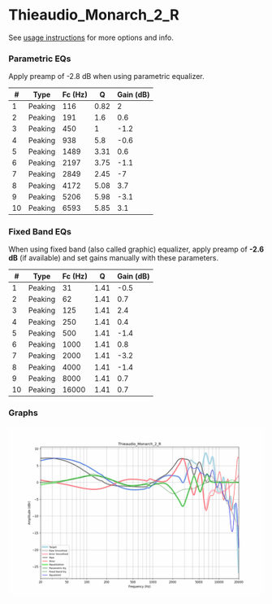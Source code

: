 # Thieaudio_Monarch_2_R
See [usage instructions](https://github.com/jaakkopasanen/AutoEq#usage) for more options and info.

### Parametric EQs
Apply preamp of -2.8 dB when using parametric equalizer.

|   # | Type    |   Fc (Hz) |    Q |   Gain (dB) |
|-----|---------|-----------|------|-------------|
|   1 | Peaking |       116 | 0.82 |         2   |
|   2 | Peaking |       191 | 1.6  |         0.6 |
|   3 | Peaking |       450 | 1    |        -1.2 |
|   4 | Peaking |       938 | 5.8  |        -0.6 |
|   5 | Peaking |      1489 | 3.31 |         0.6 |
|   6 | Peaking |      2197 | 3.75 |        -1.1 |
|   7 | Peaking |      2849 | 2.45 |        -7   |
|   8 | Peaking |      4172 | 5.08 |         3.7 |
|   9 | Peaking |      5206 | 5.98 |        -3.1 |
|  10 | Peaking |      6593 | 5.85 |         3.1 |

### Fixed Band EQs
When using fixed band (also called graphic) equalizer, apply preamp of **-2.6 dB** (if available) and set gains manually with these parameters.

|   # | Type    |   Fc (Hz) |    Q |   Gain (dB) |
|-----|---------|-----------|------|-------------|
|   1 | Peaking |        31 | 1.41 |        -0.5 |
|   2 | Peaking |        62 | 1.41 |         0.7 |
|   3 | Peaking |       125 | 1.41 |         2.4 |
|   4 | Peaking |       250 | 1.41 |         0.4 |
|   5 | Peaking |       500 | 1.41 |        -1.4 |
|   6 | Peaking |      1000 | 1.41 |         0.8 |
|   7 | Peaking |      2000 | 1.41 |        -3.2 |
|   8 | Peaking |      4000 | 1.41 |        -1.4 |
|   9 | Peaking |      8000 | 1.41 |         0.7 |
|  10 | Peaking |     16000 | 1.41 |         0.7 |

### Graphs
![](./Thieaudio_Monarch_2_R.png)
